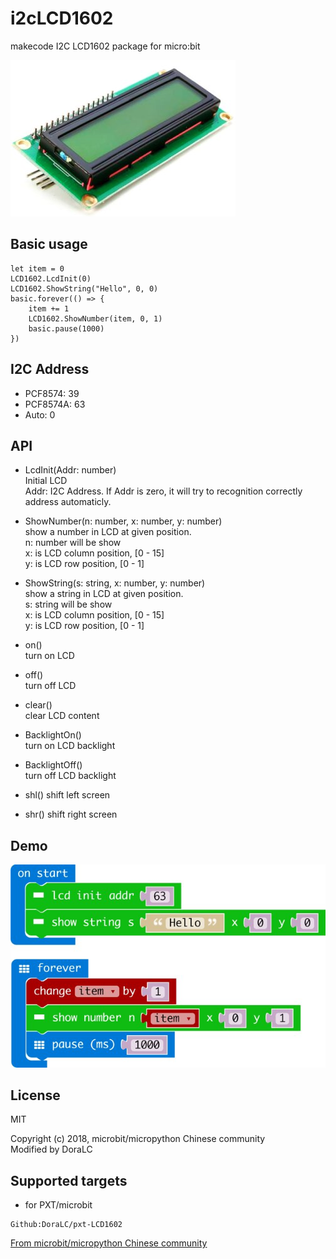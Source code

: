 # i2cLCD1602

makecode I2C LCD1602 package for micro:bit  

![](lcd.jpg)

## Basic usage

```
let item = 0
LCD1602.LcdInit(0)
LCD1602.ShowString("Hello", 0, 0)
basic.forever(() => {
    item += 1
    LCD1602.ShowNumber(item, 0, 1)
    basic.pause(1000)
})
```


## I2C Address  
- PCF8574: 39  
- PCF8574A: 63  
- Auto: 0

## API

- LcdInit(Addr: number)  
Initial LCD  
Addr: I2C Address. If Addr is zero, it will try to recognition correctly address automaticly.  

- ShowNumber(n: number, x: number, y: number)  
show a number in LCD at given position.  
n: number will be show  
x: is LCD column position, [0 - 15]  
y: is LCD row position, [0 - 1]  

- ShowString(s: string, x: number, y: number)  
show a string in LCD at given position.  
s: string will be show  
x: is LCD column position, [0 - 15]  
y: is LCD row position, [0 - 1]  

- on()  
turn on LCD  

- off()  
turn off LCD  

- clear()  
clear LCD content  

- BacklightOn()  
turn on LCD backlight  

- BacklightOff()  
turn off LCD backlight  

- shl()
shift left screen

- shr()
shift right screen


## Demo

![](demo.jpg)

## License

MIT

Copyright (c) 2018, microbit/micropython Chinese community  
Modified by DoraLC

## Supported targets

* for PXT/microbit
```
Github:DoraLC/pxt-LCD1602
```

[From microbit/micropython Chinese community](http://www.micropython.org.cn)
